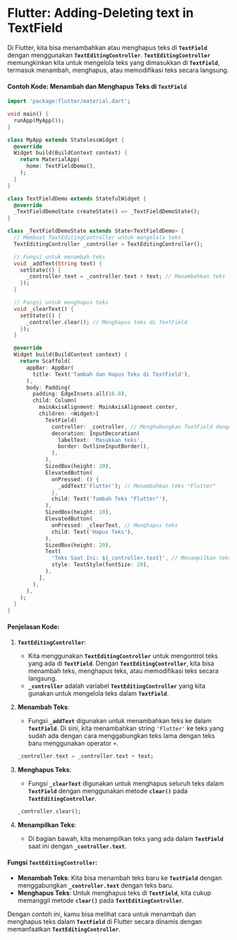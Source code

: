 # Flutter: Adding-Deleting text in TextField

Di Flutter, kita bisa menambahkan atau menghapus teks di **`TextField`** dengan menggunakan **`TextEditingController`**. **`TextEditingController`** memungkinkan kita untuk mengelola teks yang dimasukkan di **`TextField`**, termasuk menambah, menghapus, atau memodifikasi teks secara langsung.

#### Contoh Kode: Menambah dan Menghapus Teks di **`TextField`**

```dart
import 'package:flutter/material.dart';

void main() {
  runApp(MyApp());
}

class MyApp extends StatelessWidget {
  @override
  Widget build(BuildContext context) {
    return MaterialApp(
      home: TextFieldDemo(),
    );
  }
}

class TextFieldDemo extends StatefulWidget {
  @override
  _TextFieldDemoState createState() => _TextFieldDemoState();
}

class _TextFieldDemoState extends State<TextFieldDemo> {
  // Membuat TextEditingController untuk mengelola teks
  TextEditingController _controller = TextEditingController();

  // Fungsi untuk menambah teks
  void _addText(String text) {
    setState(() {
      _controller.text = _controller.text + text; // Menambahkan teks
    });
  }

  // Fungsi untuk menghapus teks
  void _clearText() {
    setState(() {
      _controller.clear(); // Menghapus teks di TextField
    });
  }

  @override
  Widget build(BuildContext context) {
    return Scaffold(
      appBar: AppBar(
        title: Text('Tambah dan Hapus Teks di TextField'),
      ),
      body: Padding(
        padding: EdgeInsets.all(16.0),
        child: Column(
          mainAxisAlignment: MainAxisAlignment.center,
          children: <Widget>[
            TextField(
              controller: _controller, // Menghubungkan TextField dengan controller
              decoration: InputDecoration(
                labelText: 'Masukkan teks',
                border: OutlineInputBorder(),
              ),
            ),
            SizedBox(height: 20),
            ElevatedButton(
              onPressed: () {
                _addText('Flutter'); // Menambahkan teks "Flutter"
              },
              child: Text('Tambah Teks "Flutter"'),
            ),
            SizedBox(height: 10),
            ElevatedButton(
              onPressed: _clearText, // Menghapus teks
              child: Text('Hapus Teks'),
            ),
            SizedBox(height: 20),
            Text(
              'Teks Saat Ini: ${_controller.text}', // Menampilkan teks yang ada saat ini
              style: TextStyle(fontSize: 20),
            ),
          ],
        ),
      ),
    );
  }
}
```

#### Penjelasan Kode:

1. **`TextEditingController`**:
   * Kita menggunakan **`TextEditingController`** untuk mengontrol teks yang ada di **`TextField`**. Dengan **`TextEditingController`**, kita bisa menambah teks, menghapus teks, atau memodifikasi teks secara langsung.
   * **`_controller`** adalah variabel **`TextEditingController`** yang kita gunakan untuk mengelola teks dalam **`TextField`**.
2.  **Menambah Teks**:

    * Fungsi **`_addText`** digunakan untuk menambahkan teks ke dalam **`TextField`**. Di sini, kita menambahkan string `'Flutter'` ke teks yang sudah ada dengan cara menggabungkan teks lama dengan teks baru menggunakan operator `+`.

    ```dart
    _controller.text = _controller.text + text;
    ```
3.  **Menghapus Teks**:

    * Fungsi **`_clearText`** digunakan untuk menghapus seluruh teks dalam **`TextField`** dengan menggunakan metode **`clear()`** pada **`TextEditingController`**.

    ```dart
    _controller.clear();
    ```
4. **Menampilkan Teks**:
   * Di bagian bawah, kita menampilkan teks yang ada dalam **`TextField`** saat ini dengan **`_controller.text`**.

#### Fungsi `TextEditingController`:

* **Menambah Teks**: Kita bisa menambah teks baru ke **`TextField`** dengan menggabungkan **`_controller.text`** dengan teks baru.
* **Menghapus Teks**: Untuk menghapus teks di **`TextField`**, kita cukup memanggil metode **`clear()`** pada **`TextEditingController`**.

Dengan contoh ini, kamu bisa melihat cara untuk menambah dan menghapus teks dalam **`TextField`** di Flutter secara dinamis dengan memanfaatkan **`TextEditingController`**.
